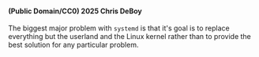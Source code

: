 #### (Public Domain/CC0) 2025 Chris DeBoy

The biggest major problem with `systemd` is that it's goal is to replace everything but the userland and the Linux kernel rather than to provide the best solution for any particular problem.
